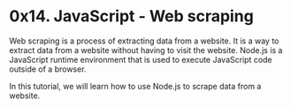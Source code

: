 # 0x14. JavaScript - Web scraping

Web scraping is a process of extracting data from a website. It is a way to extract data from a website without having to visit the website. Node.js is a JavaScript runtime environment that is used to execute JavaScript code outside of a browser.

In this tutorial, we will learn how to use Node.js to scrape data from a website.
